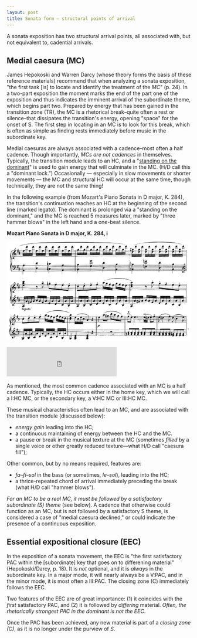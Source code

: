 ```yaml
---
layout: post
title: Sonata form – structural points of arrival
---
```


A sonata exposition has two structural arrival points, all associated with, but not equivalent to, cadential arrivals.

## Medial caesura (MC)

James Hepokoski and Warren Darcy (whose theory forms the basis of these reference materials) recommend that when analyzing a sonata exposition, "the first task [is] to locate and identify the treatment of the _MC_" (p. 24). In a two-part exposition the moment marks the end of the part one of the exposition and thus indicates the imminent arrival of the subordinate theme, which begins part two. Prepared by energy that has been gained in the transition zone (TR), the MC is a rhetorical break–quite often a rest or silence–that dissipates the transition's energy, opening "space" for the onset of S. The first step in locating in an MC is to look for this break, which is often as simple as finding rests immediately before music in the subordinate key.

Medial caesuras are always associated with a cadence–most often a half cadence. Though importantly, *MCs are not cadences* in themselves. Typically, the transition module leads to an HC, and a "[standing on the dominant](internalExpansions.html)" is used to gain energy that will culminate in the MC. (H/D call this a "dominant lock.") Occasionally — especially in slow movements or shorter movements — the MC and structural HC will occur at the same time, though technically, they are not the same thing!

In the following example (from Mozart's Piano Sonata in D major, K. 284), the transition's continuation reaches an HC at the beginning of the second line (marked legato). The dominant is prolonged via a "standing on the dominant," and the MC is reached 5 measures later, marked by "three hammer blows" in the left hand and a one-beat silence.

**Mozart Piano Sonata in D major, K. 284, i**

[![](Graphics/form/medialCaesura.png)](Graphics/form/medialCaesura.png)

<iframe src="https://embed.spotify.com/?uri=spotify:track:2DuicS9kJJcP1sIyIGxGpE" width="300" height="80" frameborder="0" allowtransparency="true"></iframe><br/>

As mentioned, the most common cadence associated with an MC is a half cadence. Typically, the HC occurs either in the home key, which we will call a I:HC MC, or the secondary key, a V:HC MC or III:HC MC. 

These musical characteristics often lead to an MC, and are associated with the transition module (discussed below):

* *energy gain* leading into the HC;
* a continuous maintaining of energy between the HC and the MC.
* a pause or break in the musical texture at the MC (sometimes *filled* by a single voice or other greatly reduced texture—what H/D call "caesura fill");

Other common, but by no means required, features are:

* *fa–fi–sol* in the bass (or sometimes, *le–sol*), leading into the HC;  
* a thrice-repeated chord of arrival immediately preceding the break (what H/D call "hammer blows").

*For an MC to be a real MC, it must be followed by a satisfactory subordinate (S) theme* (see below). A cadence that otherwise could function as an MC, but is not followed by a satisfactory S theme, is considered a case of "medial caesura declined," or could indicate the presence of a continuous exposition.

## Essential expositional closure (EEC)

In the exposition of a sonata movement, the EEC is "the first satisfactory PAC within the [subordinate] key that goes on to differening material" (Hepokoski/Darcy, p. 18). It is *not* optional, and it is _always_ in the subordinate key. In a major mode, it will nearly always be a V:PAC, and in the minor mode, it is most often a III:PAC. The closing zone (C) immediately follows the EEC.

Two features of the EEC are of great importance: (1) it coincides with the _first_ satisfactory PAC, and (2) it is followed by _differing_ material. _Often, the rhetorically strongest PAC in the dominant is not the EEC_.

Once the PAC has been achieved, any new material is part of a _closing zone (C)_, as it is no longer under the purview of _S_.

